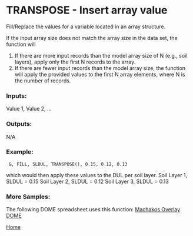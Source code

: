 # TRANSPOSE - Insert array value

Fill/Replace the values for a variable located in an array structure. 

If the input array size does not match the array size in the data set, the function will
1. If there are more input records than the model array size of N (e.g., soil layers), apply only the first N records to the array.
2. If there are fewer input records than the model array size, the function will apply the provided values to the first N array elements, where N is the number of records.

### Inputs:
Value 1, Value 2, ...

### Outputs:
N/A

### Example:

``` 
 &, FILL, SLDUL, TRANSPOSE(), 0.15, 0.12, 0.13
``` 

which would then apply these values to the DUL per soil layer.
Soil Layer 1, SLDUL = 0.15
Soil Layer 2, SLDUL = 0.12
Soil Layer 3, SLDUL = 0.13

### More Samples:
 The following DOME spreadsheet uses this function:
[Machakos Overlay DOME](https://github.com/agmip/json-translation-samples/blob/master/Maize_Machakos/raw/Field_Overlay-Machakos-MAZ.xlsx?raw=true)


[Home](index.md)
